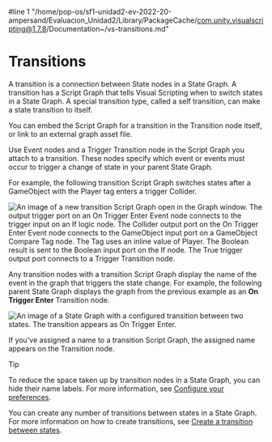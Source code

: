 #line 1 "/home/pop-os/sf1-unidad2-ev-2022-20-ampersand/Evaluacion_Unidad2/Library/PackageCache/com.unity.visualscripting@1.7.8/Documentation~/vs-transitions.md"
# Transitions

A transition is a connection between State nodes in a State Graph. A transition has a Script Graph that tells Visual Scripting when to switch states in a State Graph. A special transition type, called a self transition, can make a state transition to itself.

You can embed the Script Graph for a transition in the Transition node itself, or link to an external graph asset file. 

Use Event nodes and a Trigger Transition node in the Script Graph you attach to a transition. These nodes specify which event or events must occur to trigger a change of state in your parent State Graph. 

For example, the following transition Script Graph switches states after a GameObject with the Player tag enters a trigger Collider. 

![An image of a new transition Script Graph open in the Graph window. The output trigger port on an On Trigger Enter Event node connects to the trigger input on an If logic node. The Collider output port on the On Trigger Enter Event node connects to the GameObject input port on a GameObject Compare Tag node. The Tag uses an inline value of Player. The Boolean result is sent to the Boolean input port on the If node. The True trigger output port connects to a Trigger Transition node.](images/vs-state-graphs-transition-trigger-transition.png)

Any transition nodes with a transition Script Graph display the name of the event in the graph that triggers the state change. For example, the following parent State Graph displays the graph from the previous example as an **On Trigger Enter** Transition node. 

![An image of a State Graph with a configured transition between two states. The transition appears as On Trigger Enter.](images/vs-state-graphs-transition-node-w-transition.png)

If you've assigned a name to a transition Script Graph, the assigned name appears on the Transition node. 

> [!TIP]
> To reduce the space taken up by transition nodes in a State Graph, you can hide their name labels. For more information, see [Configure your preferences](vs-set-preferences.md#state-graphs-preferences).

You can create any number of transitions between states in a State Graph. For more information on how to create transitions, see [Create a transition between states](vs-creating-transition.md).
